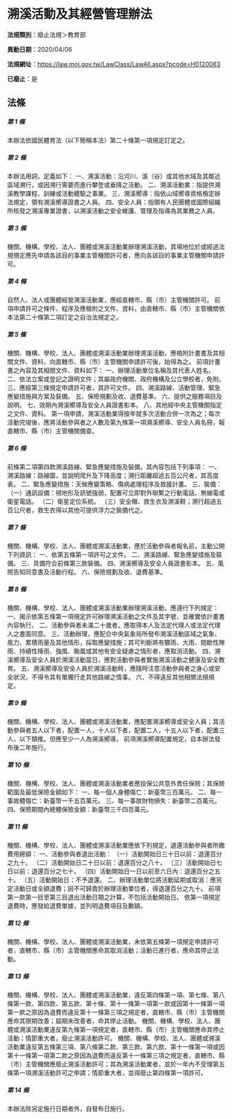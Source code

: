 # 溯溪活動及其經營管理辦法

**法規類別**：廢止法規＞教育部

**異動日期**：2020/04/06  

**法規網址**：https://law.moj.gov.tw/LawClass/LawAll.aspx?pcode=H0120083

**已廢止**：是



## 法條
##### 第 1 條
本辦法依國民體育法（以下簡稱本法）第二十條第一項規定訂定之。

##### 第 2 條
本辦法用詞，定義如下：
一、溯溪活動：沿河川、溪（谷）或其他水域及其鄰近區域溯行，或因溯行需要而進行攀登或垂降之活動。
二、溯溪活動業：指提供溯溪教學課程、訓練或活動體驗之事業。
三、溯溪嚮導：指依山域嚮導資格檢定辦法規定，領有溯溪嚮導證書之人員。
四、安全人員：指領有人民團體或國際組織所核發之溯溪專業證書，以溯溪活動之安全維護、管理及指導為其業務之人員。

##### 第 3 條
機關、機構、學校、法人、團體或溯溪活動業辦理溯溪活動，其場地位於或經過法規規定應先申請各該目的事業主管機關許可者，應向各該目的事業主管機關申請許可。

##### 第 4 條
自然人、法人或團體經營溯溪活動業，應經直轄市、縣（市）主管機關許可。
前項申請許可之條件、程序及應檢附之文件、資料，由直轄市、縣（市）主管機關依本法第二十條第二項訂定之自治法規定之。

##### 第 5 條
機關、機構、學校、法人、團體或溯溪活動業辦理溯溪活動，應檢附計畫書及其相關文件、資料，向直轄市、縣（市）主管機關申請許可後，始得為之。
前項計畫書之內容及其相關文件、資料如下：
一、辦理活動單位名稱及其代表人姓名。
二、依法立案或登記之證明文件；其屬政府機關、政府機構及公立學校者，免附。
三、應經第三條規定申請許可者，其許可文件。
四、溯溪路線、活動管理、緊急應變措施與方案及裝備。
五、保險規劃及收、退費基準。
六、提供之服務項目及說明。
七、效期內溯溪嚮導及安全人員證書影本。
八、其他經中央主管機關指定之文件、資料。
第一項申請，溯溪活動業得按年就多次活動合併一次為之；每次活動完竣後，應將活動參與者之人數及第九條第一項溯溪嚮導、安全人員名冊，報直轄市、縣（市）主管機關備查。

##### 第 6 條
前條第二項第四款溯溪路線、緊急應變措施及裝備，其內容包括下列事項：
一、溯溪路線：路線圖，並說明爬升及下降高度；溯行距離超過五百公尺者，其高度表。
二、緊急應變措施：天候應變策略、傷病處理程序及救援計畫。
三、裝備：
（一）通訊設備：視地形及訊號強弱，配置可立即對外聯繫之行動電話、無線電或衛星電話。
（二）衛星定位系統。
（三）安全帽、救生衣及溯溪鞋；溯行超過五百公尺者，救生衣得以其他可提供浮力之裝備代之。

##### 第 7 條
機關、機構、學校、法人、團體或溯溪活動業，應於活動參與者報名前，主動公開下列資訊：
一、依第五條第一項許可之文件。
二、溯溪路線、緊急應變措施及裝備。
三、具備符合前條第三款裝備。
四、溯溪嚮導及安全人員證書影本。
五、風險告知同意書及活動行程。
六、保險規劃及收、退費基準。

##### 第 8 條
機關、機構、學校、法人、團體或溯溪活動業辦理溯溪活動，應遵行下列規定：
一、揭示依第五條第一項規定許可辦理溯溪活動之文件及其字號，並確實依計畫書內容執行。
二、活動參與者未滿二十歲者，應取得本人及法定代理人或法定代理人之書面同意。
三、活動辦理，應配合中央氣象局所發布溯溪活動區域之氣象、風力、累積雨量及其他情形，採取應變措施；其可判斷將有驟雨、大雨、間歇性陣雨、持續性降雨、強風、颱風或其他有安全疑慮之情形者，應取消活動。
四、溯溪嚮導及安全人員於溯溪活動當日，應對活動參與者實施溯溪活動之健康及安全教育。
五、溯溪嚮導及安全人員於溯溪活動時，應隨時注意活動參與者之身心或安全狀況，不得令其有單獨行走其他路線之情事。
六、不得違反其他相關法規規定。

##### 第 9 條
機關、機構、學校、法人、團體或溯溪活動業，應配置溯溪嚮導或安全人員；其活動參與者五人以下者，配置一人，十人以下者，配置二人，十五人以下者，配置三人，以下類推。但應至少一人為溯溪嚮導。
前項溯溪嚮導配置規定，自本辦法發布後二年施行。

##### 第 10 條
機關、機構、學校、法人、團體或溯溪活動業者應投保公共意外責任保險；其保險範圍及最低保險金額如下：
一、每一個人身體傷亡：新臺幣三百萬元。
二、每一事故體傷亡：新臺幣一千五百萬元。
三、每一事故財物損失：新臺幣二百萬元。
四、保險期間內總體保險金額：新臺幣三千四百萬元。

##### 第 11 條
機關、機構、學校、法人、團體或溯溪活動業應依下列規定，退還活動參與者所繳費用總額：
一、活動參與者退出活動：
（一）活動開始日三十日以前：退還百分之九十。
（二）活動開始日二十日以前：退還百分之八十。
（三）活動開始日七日以前：退還百分之七十。
（四）活動開始日一日以前至六日內：退還百分之五十。
（五）活動開始日：不予退還。
二、辦理活動單位將活動延期或取消：應另定活動日或全額退費；因不可歸責於辦理活動單位者，得退還百分之九十。
前項第一款第一目至第三目退出活動日期之計算，不包括活動開始日。
依第一項規定退費時，應發給退費單據，並列明退費項目及數額。

##### 第 12 條
機關、機構、學校、法人、團體或溯溪活動業，未依第五條第一項規定申請許可者，直轄市、縣（市）主管機關應命其取消活動；活動已進行者，應命其停止活動。

##### 第 13 條
機關、機構、學校、法人、團體或溯溪活動業，違反第四條第一項、第七條、第八條第一款、第四款、第五款、第十條、第十一條第一項第一款或因第十一條第一項第一款之原因為退費而違反第十一條第三項之規定者，直轄市、縣（市）主管機關應命其限期改善；屆期未改善者，命其停止活動。
機關、機構、學校、法人、團體或溯溪活動業違反第九條第一項規定者，直轄市、縣（市）主管機關應命其停止活動；情節重大者，廢止溯溪活動許可。
機關、機構、學校、法人、團體或溯溪活動業違反第五條第三項、第八條第二款、第三款、第六款、第十一條第一項或因第十一條第一項第二款之原因為退費而違反第十一條第三項之規定者，直轄市、縣（市）主管機關應廢止溯溪活動許可；其為溯溪活動業者，並於一年內不受理第五條第一項溯溪活動許可之申請；情節重大者，並得廢止第四條第一項許可。

##### 第 14 條
本辦法除另定施行日期者外，自發布日施行。


